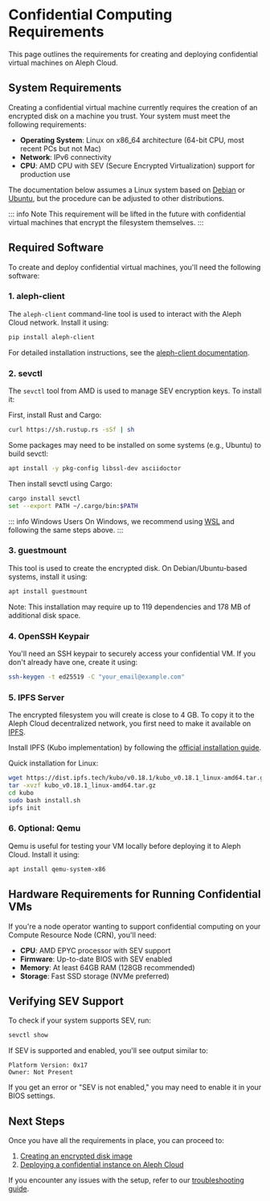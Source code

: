# Confidential Computing Requirements

This page outlines the requirements for creating and deploying confidential virtual machines on Aleph Cloud.

## System Requirements

Creating a confidential virtual machine currently requires the creation of an encrypted disk on a machine you trust. Your system must meet the following requirements:

- **Operating System**: Linux on x86_64 architecture (64-bit CPU, most recent PCs but not Mac)
- **Network**: IPv6 connectivity
- **CPU**: AMD CPU with SEV (Secure Encrypted Virtualization) support for production use

The documentation below assumes a Linux system based on [Debian](https://www.debian.org/) or [Ubuntu](https://ubuntu.com/), but the procedure can be adjusted to other distributions.

::: info Note
This requirement will be lifted in the future with confidential virtual machines that encrypt the filesystem themselves.
:::

## Required Software

To create and deploy confidential virtual machines, you'll need the following software:

### 1. aleph-client

The `aleph-client` command-line tool is used to interact with the Aleph Cloud network. Install it using:

```bash
pip install aleph-client
```

For detailed installation instructions, see the [aleph-client documentation](/tools/aleph-client/).

### 2. sevctl

The `sevctl` tool from AMD is used to manage SEV encryption keys. To install it:

First, install Rust and Cargo:

```bash
curl https://sh.rustup.rs -sSf | sh
```

Some packages may need to be installed on some systems (e.g., Ubuntu) to build sevctl:

```bash
apt install -y pkg-config libssl-dev asciidoctor
```

Then install sevctl using Cargo:

```bash
cargo install sevctl
set --export PATH ~/.cargo/bin:$PATH
```

::: info Windows Users
On Windows, we recommend using [WSL](https://learn.microsoft.com/en-us/windows/wsl/install) and following the same steps above.
:::

### 3. guestmount

This tool is used to create the encrypted disk. On Debian/Ubuntu-based systems, install it using:

```bash
apt install guestmount
```

Note: This installation may require up to 119 dependencies and 178 MB of additional disk space.

### 4. OpenSSH Keypair

You'll need an SSH keypair to securely access your confidential VM. If you don't already have one, create it using:

```bash
ssh-keygen -t ed25519 -C "your_email@example.com"
```

### 5. IPFS Server

The encrypted filesystem you will create is close to 4 GB. To copy it to the Aleph Cloud decentralized network, you first need to make it available on [IPFS](https://ipfs.tech/).

Install IPFS (Kubo implementation) by following the [official installation guide](https://docs.ipfs.tech/install/command-line/).

Quick installation for Linux:

```bash
wget https://dist.ipfs.tech/kubo/v0.18.1/kubo_v0.18.1_linux-amd64.tar.gz
tar -xvzf kubo_v0.18.1_linux-amd64.tar.gz
cd kubo
sudo bash install.sh
ipfs init
```

### 6. Optional: Qemu

Qemu is useful for testing your VM locally before deploying it to Aleph Cloud. Install it using:

```bash
apt install qemu-system-x86
```

## Hardware Requirements for Running Confidential VMs

If you're a node operator wanting to support confidential computing on your Compute Resource Node (CRN), you'll need:

- **CPU**: AMD EPYC processor with SEV support
- **Firmware**: Up-to-date BIOS with SEV enabled
- **Memory**: At least 64GB RAM (128GB recommended)
- **Storage**: Fast SSD storage (NVMe preferred)

## Verifying SEV Support

To check if your system supports SEV, run:

```bash
sevctl show
```

If SEV is supported and enabled, you'll see output similar to:

```
Platform Version: 0x17
Owner: Not Present
```

If you get an error or "SEV is not enabled," you may need to enable it in your BIOS settings.

## Next Steps

Once you have all the requirements in place, you can proceed to:

1. [Creating an encrypted disk image](/devhub/computing/confidential/encrypted-disk)
2. [Deploying a confidential instance on Aleph Cloud](/devhub/computing/confidential/instance)

If you encounter any issues with the setup, refer to our [troubleshooting guide](/devhub/computing/confidential/troubleshooting).
